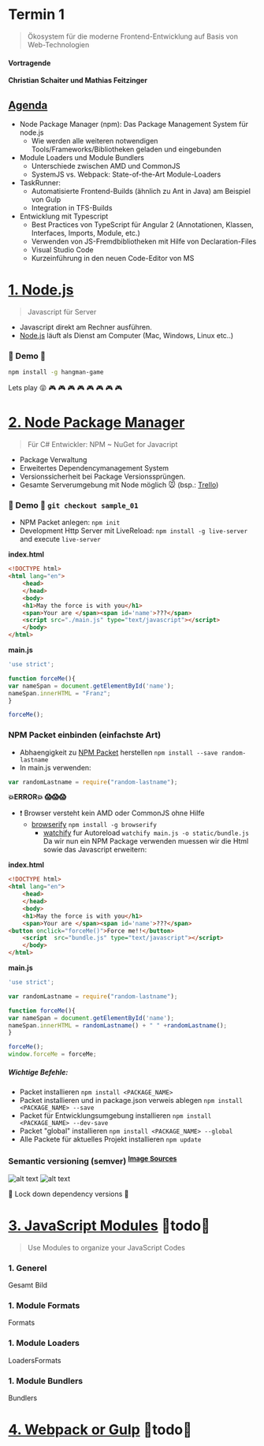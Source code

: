 Termin 1
===
> Ökosystem für die moderne Frontend-Entwicklung auf Basis von Web-Technologien

#### Vortragende
   
 **Christian Schaiter und Mathias Feitzinger**


## [Agenda]()
* Node Package Manager (npm): Das Package Management System für node.js
    * Wie werden alle weiteren notwendigen Tools/Frameworks/Bibliotheken geladen und eingebunden
* Module Loaders und Module Bundlers
    * Unterschiede zwischen AMD und CommonJS
    * SystemJS vs. Webpack: State-of-the-Art Module-Loaders 
* TaskRunner:  
    * Automatisierte Frontend-Builds (ähnlich zu Ant in Java) am Beispiel von Gulp
    * Integration in TFS-Builds 
* Entwicklung mit Typescript
    * Best Practices von TypeScript  für Angular 2 (Annotationen, Klassen, Interfaces, Imports, Module, etc.)
    * Verwenden von JS-Fremdbibliotheken mit Hilfe von Declaration-Files
    * Visual Studio Code
    * Kurzeinführung in den neuen Code-Editor von MS

# [1. Node.js](https://nodejs.org/en/)
> Javascript für Server


* Javascript direkt am Rechner ausführen. 
* [Node.js](https://nodejs.org/en/) läuft als Dienst am Computer (Mac, Windows, Linux etc..)

### :rocket: Demo :rocket:  
```bash
npm install -g hangman-game
```
Lets play :stuck_out_tongue_closed_eyes: :video_game: :video_game: :video_game: :video_game: :video_game: :video_game: :video_game: :video_game: 


# [2. Node Package Manager](https://www.npmjs.com/)
 > Für C# Entwickler: NPM ~ NuGet for Javacript  

* Package Verwaltung
* Erweitertes Dependencymanagement System
* Versionssicherheit bei Package Versionssprüngen. 
* Gesamte Serverumgebung mit Node möglich :mouse: (bsp.: [Trello](https://trello.com/))
 
### :rocket: Demo :rocket: ```git checkout sample_01```

* NPM Packet anlegen: ```npm init```
* Development Http Server mit LiveReload: ```npm install -g live-server``` and execute ```live-server```

**index.html**
```html
<!DOCTYPE html>
<html lang="en">
    <head>
    </head>
    <body>
    <h1>May the force is with you</h1>
    <span>Your are </span><span id='name'>???</span>
    <script src="./main.js" type="text/javascript"></script>
    </body>
</html>
```

**main.js**
```JavaScript
'use strict';

function forceMe(){
var nameSpan = document.getElementById('name');
nameSpan.innerHTML = "Franz";
}

forceMe();
```

### NPM Packet einbinden (einfachste Art)
* Abhaengigkeit zu [NPM Packet](https://www.npmjs.com/package/random-lastname) herstellen ```npm install --save random-lastname```
* In main.js verwenden:
```JavaScript
var randomLastname = require("random-lastname");
```
**:boom:ERROR:boom: :scream::scream::scream:**
* :exclamation: Browser versteht kein AMD oder CommonJS ohne Hilfe
    * [browserify](http://browserify.org/) ```npm install -g browserify```
        * [watchify](https://www.npmjs.com/package/watchify) fur Autoreload ```watchify main.js -o static/bundle.js```
Da wir nun ein NPM Package verwenden muessen wir die Html sowie das Javascript erweitern:

**index.html**
```html
<!DOCTYPE html>
<html lang="en">
    <head>
    </head>
    <body>
    <h1>May the force is with you</h1>
    <span>Your are </span><span id='name'>???</span>
<button onclick="forceMe()">Force me!!</button>
    <script  src="bundle.js" type="text/javascript"></script>  
    </body>
</html>
```

**main.js**
```JavaScript
'use strict';

var randomLastname = require("random-lastname");

function forceMe(){
var nameSpan = document.getElementById('name');
nameSpan.innerHTML = randomLastname() + " " +randomLastname();
}

forceMe();
window.forceMe = forceMe;
```


##### Wichtige Befehle:
* Packet installieren ```npm install <PACKAGE_NAME>```
* Packet installieren und in package.json verweis ablegen ```npm install <PACKAGE_NAME> --save```
* Packet für Entwicklungsumgebung installieren ```npm install <PACKAGE_NAME> --dev-save ```
* Packet "global" installieren 
```npm install <PACKAGE_NAME> --global```
* Alle Packete für aktuelles Projekt installieren
```npm update```

### Semantic versioning (semver) <sup>[Image Sources](http://bytearcher.com/goodies/semantic-versioning-cheatsheet/)</sup>
![alt text](http://bytearcher.com/articles/semver-explained-why-theres-a-caret-in-my-package-json/promopics/1-table-semver-plain.png "Logo Title Text 1")
![alt text](http://bytearcher.com/goodies/semantic-versioning-cheatsheet/wheelbarrel-with-tilde-caret-white-bg-w1000.jpg "Logo Title Text 1")

:bug: Lock down dependency versions :bug:

# [3. JavaScript Modules]() :bug:todo:bug:
> Use Modules to organize your JavaScript Codes

### 1. Generel
Gesamt Bild

### 1. Module Formats
Formats

### 1. Module Loaders
LoadersFormats

### 1. Module Bundlers
Bundlers

# [4. Webpack or Gulp]() :bug:todo:bug:

